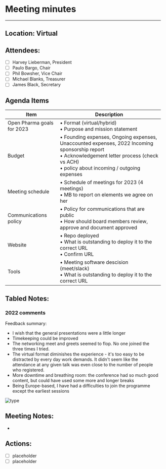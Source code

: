 # Meeting minutes
--------------------
  
## Location: Virtual
  
## Attendees:

- [ ] Harvey Lieberman, President
- [ ] Paulo Bargo, Chair
- [ ] Phil Bowsher, Vice Chair
- [ ] Michael Blanks, Treasurer
- [ ] James Black, Secretary
  
## Agenda Items

Item | Description
---- | ----
Open Pharma goals for 2023 | • Format (virtual/hybrid) <br>• Purpose and mission statement  
Budget | • Founding expenses, Ongoing expenses, Unaccounted expenses, 2022 Incoming sponsorship report <br>• Acknowledgement letter process (check vs ACH) <br> • policy about incoming / outgoing expenses
Meeting schedule | • Schedule of meetings for 2023 (4 meetings) <br>• MB to report on elements we agree on her
Communications policy | • Policy for communications that are public <br>• How should board members review, approve and document approved
Website | • Repo deployed <br>• What is outstanding to deploy it to the correct URL  <br>• Confirm URL
Tools | • Meeting software descision (meet/slack) <br>• What is outstanding to deploy it to the correct URL 
  
## Tabled Notes:

### 2022 comments

Feedback summary:

- I wish that the general presentations were a little longer
- Timekeeping could be improved
- The networking meet and greets seemed to flop. No one joined the three times I tried.
- The virtual format diminishes the experience - it's too easy to be distracted by every day work demands.  It didn't seem like the attendance at any given talk was even close to the number of people who registered.
- More downtime and breathing room: the conference had so much good content, but could have used some more and longer breaks
- Being Europe-based, I have had a difficulties to join the programme except the earliest sessions

![type](https://user-images.githubusercontent.com/2760096/205934089-f01e899e-50a7-41ce-9163-fff1a73082d7.png)

## Meeting Notes:

* 

## Actions:
  
- [ ] placeholder
- [ ] placeholder
